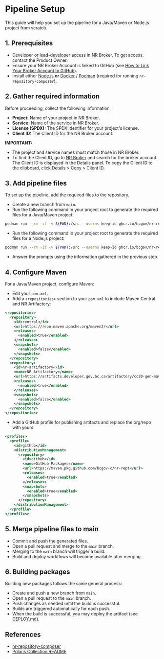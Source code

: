 # Pipeline Setup

This guide will help you set up the pipeline for a Java/Maven or Node.js project from scratch.

## 1. Prerequisites

- Developer or lead-developer access in NR Broker. To get access, contact the Product Owner.
- Ensure your NR Broker Account is linked to GitHub (see [How to Link Your Broker Account to GitHub](https://apps.nrs.gov.bc.ca/int/confluence/display/OSCAR/Linking+to+a+GitHub+account)).
- Install either [Node.js](https://nodejs.org/) **or** [Docker](https://www.docker.com/) / [Podman](https://podman.io/) (required for running `nr-repository-composer`).

## 2. Gather required information

Before proceeding, collect the following information:

- **Project:** Name of your project in NR Broker.
- **Service:** Name of the service in NR Broker.
- **License (SPDX):** The SPDX identifier for your project's license.
- **Client ID:** The Client ID for the NR Broker account.

**IMPORTANT:**

- The project and service names must match those in NR Broker.
- To find the Client ID, go to [NR Broker](https://broker.io.nrs.gov.bc.ca/) and search for the broker account. The Client ID is displayed in the Details panel. To copy the Client ID to the clipboard, click Details > Copy > Client ID.

## 3. Add pipeline files

To set up the pipeline, add the required files to the repository.

- Create a new branch from `main`.
- Run the following command in your project root to generate the required files for a Java/Maven project:
```sh
podman run --rm -it -v ${PWD}:/src --userns keep-id ghcr.io/bcgov/nr-repository-composer:latest nr-repository-composer:gh-maven-build
```
- Run the following command in your project root to generate the required files for a Node.js project:
```sh
podman run --rm -it -v ${PWD}:/src --userns keep-id ghcr.io/bcgov/nr-repository-composer:latest nr-repository-composer:gh-nodejs-build
```
- Answer the prompts using the information gathered in the previous step.

## 4. Configure Maven

For a Java/Maven project, configure Maven:

- Edit your `pom.xml`:
- Add a `<repositories>` section to your `pom.xml` to include Maven Central and NR Artifactory:

```xml
<repositories>
  <repository>
    <id>central</id>
    <url>https://repo.maven.apache.org/maven2/</url>
    <releases>
      <enabled>true</enabled>
    </releases>
    <snapshots>
      <enabled>false</enabled>
    </snapshots>
  </repository>
  <repository>
    <id>nr-artifactory</id>
    <name>NR Artifactory</name>
    <url>https://artifacts.developer.gov.bc.ca/artifactory/cc20-gen-maven-local</url>
    <releases>
      <enabled>true</enabled>
    </releases>
    <snapshots>
      <enabled>false</enabled>
    </snapshots>
  </repository>
</repositories>
```

- Add a GitHub profile for publishing artifacts and replace the org/repo with yours:

```xml
<profiles>
  <profile>
    <id>github</id>
    <distributionManagement>
      <repository>
        <id>github</id>
        <name>GitHub Packages</name>
        <url>https://maven.pkg.github.com/bcgov-c/nr-rept</url>
        <releases>
          <enabled>true</enabled>
        </releases>
        <snapshots>
          <enabled>true</enabled>
        </snapshots>
      </repository>
    </distributionManagement>
  </profile>
</profiles>
```

## 5. Merge pipeline files to main

- Commit and push the generated files.
- Open a pull request and merge to the `main` branch.
- Merging to the `main` branch will trigger a build.
- Build and deploy workflows will become available after merging.

## 6. Building packages

Building new packages follows the same general process:

- Create and push a new branch from `main`.
- Open a pull request to the `main` branch.
- Push changes as needed until the build is successful.
- Builds are triggered automatically for each push.
- When the build is successful, you may deploy the artifact (see [DEPLOY.md](DEPLOY.md)).

## References

- [nr-repository-composer](https://github.com/bcgov/nr-repository-composer)
- [Polaris Collection README](https://github.com/bcgov/nr-polaris-collection/blob/main/README.md)
